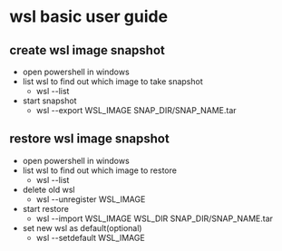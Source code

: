 # wsl basic user guide
## create wsl image snapshot 
- open powershell in windows
- list wsl to find out which image to take snapshot
   - wsl --list
- start snapshot
   - wsl --export WSL_IMAGE SNAP_DIR/SNAP_NAME.tar
## restore wsl image snapshot
- open powershell in windows
- list wsl to find out which image to restore
   - wsl --list
- delete old wsl
   - wsl --unregister WSL_IMAGE
- start restore
   - wsl --import WSL_IMAGE WSL_DIR SNAP_DIR/SNAP_NAME.tar
- set new wsl as default(optional)
   - wsl --setdefault WSL_IMAGE

